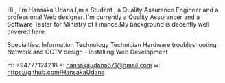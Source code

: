 Hi , I'm Hansaka Udana.I,m a Student , a Quality Assurance Engineer and a professional Web designer.
I'm currently a Quality Assurancer and a Software Tester for Ministry of Finance.My background is decently well covered here.

Specialties:  Information Technology Technician 
              Hardware troubleshooting 
              Network and CCTV design - installing 
              Web Development


m: +94777124218
e: hansakaudana671@gmail.com
w: https://github.com/HansakaUdana
